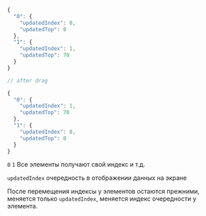 ```typescript
{
  "0": {
    "updatedIndex": 0,
    "updatedTop": 0
  },
  "1": {
    "updatedIndex": 1,
    "updatedTop": 70
  }
}

// after drag

{
  "0": {
    "updatedIndex": 1,
    "updatedTop": 70
  },
  "1": {
    "updatedIndex": 0,
    "updatedTop": 0
  }
}
```

`0` `1` Все элементы получают свой индекс  и т.д.

`updatedIndex` очередность в отображении данных на экране

После перемещения индексы у элементов остаются прежними, меняется только `updatedIndex`, меняется индекс очередности у элемента.